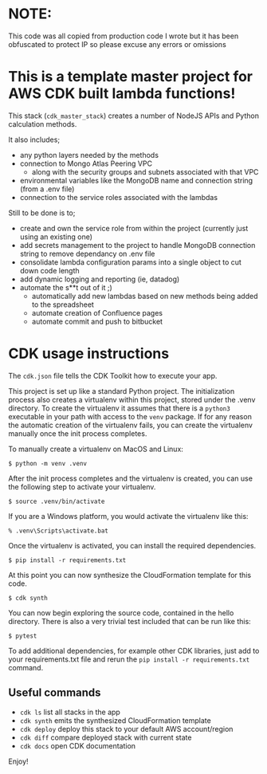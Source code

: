 # NOTE: 
This code was all copied from production code I wrote but it has been obfuscated to protect IP so please excuse any errors or omissions

# This is a template master project for AWS CDK built lambda functions!

This stack (`cdk_master_stack`) creates a number of NodeJS APIs and Python calculation methods.

It also includes;

 * any python layers needed by the methods
 * connection to Mongo Atlas Peering VPC
    * along with the security groups and subnets associated with that VPC
 * environmental variables like the MongoDB name and connection string (from a .env file)
 * connection to the service roles associated with the lambdas

 Still to be done is to;
 
 * create and own the service role from within the project (currently just using an existing one)
 * add secrets management to the project to handle MongoDB connection string to remove dependancy on .env file
 * consolidate lambda configuration params into a single object to cut down code length
 * add dynamic logging and reporting (ie, datadog)
 * automate the s**t out of it ;)
    * automatically add new lambdas based on new methods being added to the spreadsheet
    * automate creation of Confluence pages
    * automate commit and push to bitbucket
        

# CDK usage instructions

The `cdk.json` file tells the CDK Toolkit how to execute your app.

This project is set up like a standard Python project.  The initialization process also creates
a virtualenv within this project, stored under the .venv directory.  To create the virtualenv
it assumes that there is a `python3` executable in your path with access to the `venv` package.
If for any reason the automatic creation of the virtualenv fails, you can create the virtualenv
manually once the init process completes.

To manually create a virtualenv on MacOS and Linux:

```
$ python -m venv .venv
```

After the init process completes and the virtualenv is created, you can use the following
step to activate your virtualenv.

```
$ source .venv/bin/activate
```

If you are a Windows platform, you would activate the virtualenv like this:

```
% .venv\Scripts\activate.bat
```

Once the virtualenv is activated, you can install the required dependencies.

```
$ pip install -r requirements.txt
```

At this point you can now synthesize the CloudFormation template for this code.

```
$ cdk synth
```

You can now begin exploring the source code, contained in the hello directory.
There is also a very trivial test included that can be run like this:

```
$ pytest
```

To add additional dependencies, for example other CDK libraries, just add to
your requirements.txt file and rerun the `pip install -r requirements.txt`
command.

## Useful commands

 * `cdk ls`          list all stacks in the app
 * `cdk synth`       emits the synthesized CloudFormation template
 * `cdk deploy`      deploy this stack to your default AWS account/region
 * `cdk diff`        compare deployed stack with current state
 * `cdk docs`        open CDK documentation

Enjoy!
